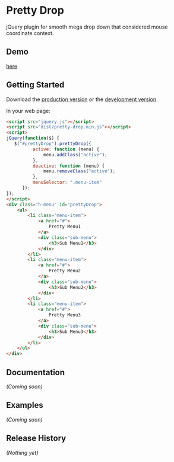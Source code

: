 # Pretty Drop

jQuery plugin for smooth mega drop down that considered mouse coordinate context.

## Demo

[here][page]

[page]: http://satoshi-m8a.github.io/pretty-drop

## Getting Started

Download the [production version][min] or the [development version][max].

[min]: https://raw.github.com/satoshi.m8a/jquery-pretty-drop/master/dist/jquery.pretty-drop.min.js
[max]: https://raw.github.com/satoshi.m8a/jquery-pretty-drop/master/dist/jquery.pretty-drop.js

In your web page:

```html
<script src="jquery.js"></script>
<script src="dist/pretty-drop.min.js"></script>
<script>
jQuery(function($) {
   $("#prettyDrop").prettyDrop({
          active: function (menu) {
              menu.addClass("active");
          },
          deactive: function (menu) {
              menu.removeClass("active");
          },
          menuSelector: ".menu-item"
      });
});
</script>
<div class="h-menu" id="prettyDrop">
    <ul>
        <li class="menu-item">
            <a href="#">
                Pretty Menu1
            </a>
            <div class="sub-menu">
                <h3>Sub Menu1</h3>
            </div>
        </li>
        <li class="menu-item">
            <a href="#">
                Pretty Menu2
            </a>
            <div class="sub-menu">
                <h3>Sub Menu2</h3>
            </div>
        </li>
        <li class="menu-item">
            <a href="#">
                Pretty Menu3
            </a>
            <div class="sub-menu">
                <h3>Sub Menu3</h3>
            </div>
        </li>
    </ul>
</div>
```

## Documentation
_(Coming soon)_

## Examples
_(Coming soon)_

## Release History
_(Nothing yet)_
